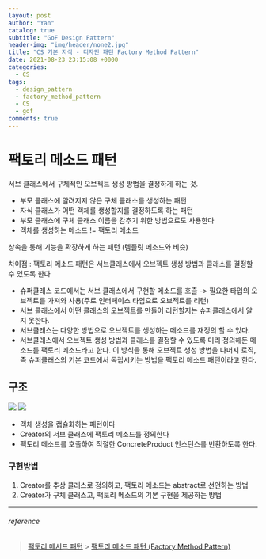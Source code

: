 ```yaml
---
layout: post
author: "Yan"
catalog: true
subtitle: "GoF Design Pattern"
header-img: "img/header/none2.jpg"
title: "CS 기본 지식 - 디자인 패턴 Factory Method Pattern"
date: 2021-08-23 23:15:08 +0000
categories:
  - CS
tags:
  - design_pattern
  - factory_method_pattern
  - CS
  - gof
comments: true
---
```


# 팩토리 메소드 패턴

서브 클래스에서 구체적인 오브젝트 생성 방법을 결정하게 하는 것.

- 부모 클래스에 알려지지 않은 구체 클래스를 생성하는 패턴
- 자식 클래스가 어떤 객체를 생성할지를 결정하도록 하는 패턴
- 부모 클래스에 구체 클래스 이름을 감추기 위한 방법으로도 사용한다
- 객체를 생성하는 메소드 != 팩토리 메소드

상속을 통해 기능을 확장하게 하는 패턴 (템플릿 메소드와 비슷)

차이점 : 팩토리 메소드 패턴은 서브클래스에서 오브젝트 생성 방법과 클래스를 결정할 수 있도록 한다

- 슈퍼클래스 코드에서는 서브 클래스에서 구현할 메소드를 호출 -> 필요한 타입의 오브젝트를 가져와 사용(주로 인터페이스 타입으로 오브젝트를 리턴)
- 서브 클래스에서 어떤 클래스의 오브젝트를 만들어 리턴할지는 슈퍼클래스에서 알지 못한다.
- 서브클래스는 다양한 방법으로 오브젝트를 생성하는 메소드를 재정의 할 수 있다.
- 서브클래스에서 오브젝트 생성 방법과 클래스를 결정할 수 있도록 미리 정의해둔 메소드를 팩토리 메소드라고 한다. 이 방식을 통해 오브젝트 생성 방법을 나머지 로직, 즉 슈퍼클래스의 기본 코드에서 독립시키는 방법을 팩토리 메소드 패턴이라고 한다.

## 구조

![](https://upload.wikimedia.org/wikipedia/commons/thumb/a/a3/FactoryMethod.svg/450px-FactoryMethod.svg.png)
![](https://johngrib.github.io/resource/wiki/factory-method-pattern/structure.gif)

- 객체 생성을 캡슐화하는 패턴이다
- Creator의 서브 클래스에 팩토리 메소드를 정의한다
- 팩토리 메소드를 호출하여 적절한 ConcreteProduct 인스턴스를 반환하도록 한다.

### 구현방법

1. Creator를 추상 클래스로 정의하고, 팩토리 메소드는 abstract로 선언하는 방법
2. Creator가 구체 클래스고, 팩토리 메소드의 기본 구현을 제공하는 방법

---

###### reference

> [팩토리 메서드 패턴](https://ko.wikipedia.org/wiki/%ED%8C%A9%ED%86%A0%EB%A6%AC_%EB%A9%94%EC%84%9C%EB%93%9C_%ED%8C%A8%ED%84%B4) > [팩토리 메소드 패턴 (Factory Method Pattern)](https://johngrib.github.io/wiki/factory-method-pattern/)
